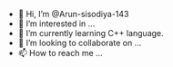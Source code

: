 - 👋 Hi, I’m @Arun-sisodiya-143
- 👀 I’m interested in ... 
- 🌱 I’m currently learning C++ language.
- 💞️ I’m looking to collaborate on ...
- 📫 How to reach me ...

<!---
Arun-sisodiya-143/Arun-sisodiya-143 is a ✨ special ✨ repository because its `README.md` (this file) appears on your GitHub profile.
You can click the Preview link to take a look at your changes.
--->
